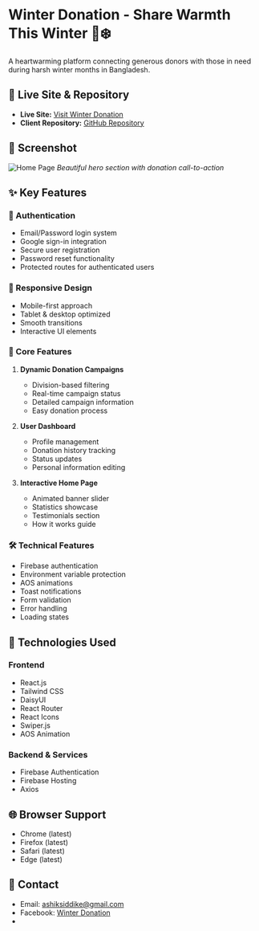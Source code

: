 # Winter Donation - Share Warmth This Winter 🧥❄️

A heartwarming platform connecting generous donors with those in need during harsh winter months in Bangladesh.

## 🌟 Live Site & Repository

- **Live Site:** [Visit Winter Donation](https://assinment9-9ddb6.web.app)
- **Client Repository:** [GitHub Repository](https://github.com/programming-hero-web-course1/b10-a9-authentication-Ashik-Siddike)

## 📸 Screenshot

![Home Page](https://i.ibb.co.com/5cjwmmk/Screenshot-2024-11-21-011815.png)
_Beautiful hero section with donation call-to-action_

## ✨ Key Features

### 🔐 Authentication

- Email/Password login system
- Google sign-in integration
- Secure user registration
- Password reset functionality
- Protected routes for authenticated users

### 📱 Responsive Design

- Mobile-first approach
- Tablet & desktop optimized
- Smooth transitions
- Interactive UI elements

### 🎯 Core Features

1. **Dynamic Donation Campaigns**

   - Division-based filtering
   - Real-time campaign status
   - Detailed campaign information
   - Easy donation process

2. **User Dashboard**

   - Profile management
   - Donation history tracking
   - Status updates
   - Personal information editing

3. **Interactive Home Page**
   - Animated banner slider
   - Statistics showcase
   - Testimonials section
   - How it works guide

### 🛠️ Technical Features

- Firebase authentication
- Environment variable protection
- AOS animations
- Toast notifications
- Form validation
- Error handling
- Loading states

## 🔧 Technologies Used

### Frontend

- React.js
- Tailwind CSS
- DaisyUI
- React Router
- React Icons
- Swiper.js
- AOS Animation

### Backend & Services

- Firebase Authentication
- Firebase Hosting
- Axios

## 🌐 Browser Support

- Chrome (latest)
- Firefox (latest)
- Safari (latest)
- Edge (latest)

## 👥 Contact

- Email: ashiksiddike@gmail.com
- Facebook: [Winter Donation](https://www.facebook.com/ashik.siddike.official)
-
